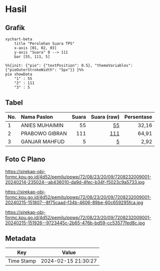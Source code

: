 # Hasil

## Grafik

```mermaid
xychart-beta
    title "Perolehan Suara TPS"
    x-axis [01, 02, 03]
    y-axis "Suara" 0 --> 111
    bar [55, 111, 5]
```

```mermaid
%%{init: {"pie": {"textPosition": 0.5}, "themeVariables": {"pieOuterStrokeWidth": "5px"}} }%%
pie showData
    "1" : 55
    "2" : 111
    "3" : 5
```

## Tabel

| No. | Nama Paslon    | Suara | Suara (raw) | Persentase |
|:--- |:-------------- | -----:| -----------:| ----------:|
| 1   | ANIES MUHAIMIN | 55    | [55][p-1]   | 32,16      |
| 2   | PRABOWO GIBRAN | 111   | [111][p-2]  | 64,91      |
| 3   | GANJAR MAHFUD  | 5     | [5][p-3]    | 2,92       |


[p-1]: https://github.com/gigit-pemilu/pemilu-2024-72-sulawesi-tengah/blob/main/pilpres/hitung-suara/sub/72-sulawesi-tengah/sub/08-parigi-moutong/sub/23-sidoan/sub/2009-muara-jaya/sub/001-tps/sub/paslon-1.txt
[p-2]: https://github.com/gigit-pemilu/pemilu-2024-72-sulawesi-tengah/blob/main/pilpres/hitung-suara/sub/72-sulawesi-tengah/sub/08-parigi-moutong/sub/23-sidoan/sub/2009-muara-jaya/sub/001-tps/sub/paslon-2.txt
[p-3]: https://github.com/gigit-pemilu/pemilu-2024-72-sulawesi-tengah/blob/main/pilpres/hitung-suara/sub/72-sulawesi-tengah/sub/08-parigi-moutong/sub/23-sidoan/sub/2009-muara-jaya/sub/001-tps/sub/paslon-3.txt

## Foto C Plano

https://sirekap-obj-formc.kpu.go.id/4d52/pemilu/ppwp/72/08/23/20/09/7208232009001-20240214-235024--ab436010-da9d-4fec-b34f-f5023c9a5733.jpg

https://sirekap-obj-formc.kpu.go.id/4d52/pemilu/ppwp/72/08/23/20/09/7208232009001-20240215-151807--8f75caad-f34b-4606-89be-60c659295fca.jpg

https://sirekap-obj-formc.kpu.go.id/4d52/pemilu/ppwp/72/08/23/20/09/7208232009001-20240215-151926--9723445c-2b65-476b-bd59-cc53577fed8c.jpg


## Metadata

| Key        | Value               |
| ---------- | ------------------- |
| Time Stamp | 2024-02-15 21:30:27 |



